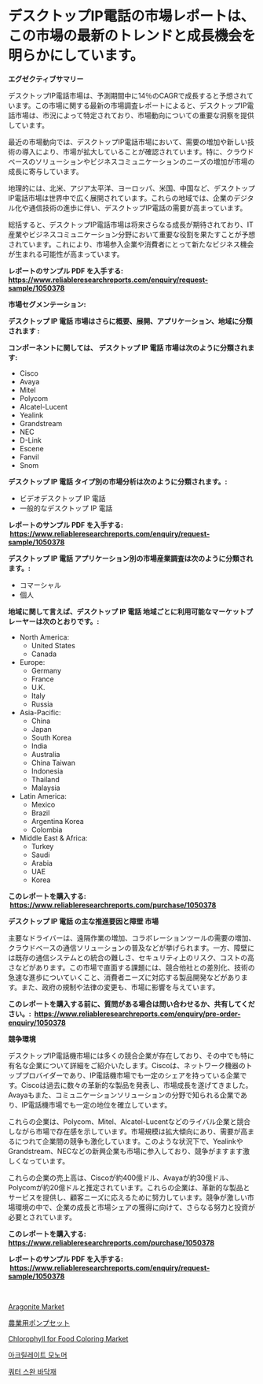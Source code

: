 <p><h1>デスクトップIP電話の市場レポートは、この市場の最新のトレンドと成長機会を明らかにしています。</h1></p><p><strong>エグゼクティブサマリー</strong></p>
<p><p>デスクトップIP電話市場は、予測期間中に14％のCAGRで成長すると予想されています。この市場に関する最新の市場調査レポートによると、デスクトップIP電話市場は、市況によって特定されており、市場動向についての重要な洞察を提供しています。</p><p>最近の市場動向では、デスクトップIP電話市場において、需要の増加や新しい技術の導入により、市場が拡大していることが確認されています。特に、クラウドベースのソリューションやビジネスコミュニケーションのニーズの増加が市場の成長に寄与しています。</p><p>地理的には、北米、アジア太平洋、ヨーロッパ、米国、中国など、デスクトップIP電話市場は世界中で広く展開されています。これらの地域では、企業のデジタル化や通信技術の進歩に伴い、デスクトップIP電話の需要が高まっています。</p><p>総括すると、デスクトップIP電話市場は将来さらなる成長が期待されており、IT産業やビジネスコミュニケーション分野において重要な役割を果たすことが予想されています。これにより、市場参入企業や消費者にとって新たなビジネス機会が生まれる可能性が高まっています。</p></p>
<p><strong>レポートのサンプル PDF を入手する: <a href="https://www.reliableresearchreports.com/enquiry/request-sample/1050378">https://www.reliableresearchreports.com/enquiry/request-sample/1050378</a></strong></p>
<p><strong>市場セグメンテーション:</strong></p>
<p><strong> デスクトップ IP 電話 市場はさらに概要、展開、アプリケーション、地域に分類されます :</strong></p>
<p><strong>コンポーネントに関しては、 デスクトップ IP 電話 市場は次のように分類されます: &nbsp;</strong></p>
<p><ul><li>Cisco</li><li>Avaya</li><li>Mitel</li><li>Polycom</li><li>Alcatel-Lucent</li><li>Yealink</li><li>Grandstream</li><li>NEC</li><li>D-Link</li><li>Escene</li><li>Fanvil</li><li>Snom</li></ul></p>
<p><strong> デスクトップ IP 電話 タイプ別の市場分析は次のように分類されます。:</strong></p>
<p><ul><li>ビデオデスクトップ IP 電話</li><li>一般的なデスクトップ IP 電話</li></ul></p>
<p><strong>レポートのサンプル PDF を入手する: &nbsp;<a href="https://www.reliableresearchreports.com/enquiry/request-sample/1050378">https://www.reliableresearchreports.com/enquiry/request-sample/1050378</a></strong></p>
<p><strong> デスクトップ IP 電話 アプリケーション別の市場産業調査は次のように分類されます。:</strong></p>
<p><ul><li>コマーシャル</li><li>個人</li></ul></p>
<p><strong>地域に関して言えば、デスクトップ IP 電話 地域ごとに利用可能なマーケットプレーヤーは次のとおりです。:</strong></p>
<p><ul>
    <li>
        North America:
        <ul>
            <li>United States</li>
            <li>Canada</li>
        </ul>
    </li>
    <li>
        Europe:
        <ul>
            <li>Germany</li>
            <li>France</li>
            <li>U.K.</li>
            <li>Italy</li>
            <li>Russia</li>
        </ul>
    </li>
    <li>
        Asia-Pacific:
        <ul>
            <li>China</li>
            <li>Japan</li>
            <li>South Korea</li>
            <li>India</li>
            <li>Australia</li>
            <li>China Taiwan</li>
            <li>Indonesia</li>
            <li>Thailand</li>
            <li>Malaysia</li>
        </ul>
    </li>
    <li>
        Latin America:
        <ul>
            <li>Mexico</li>
            <li>Brazil</li>
            <li>Argentina Korea</li>
            <li>Colombia</li>
        </ul>
    </li>
    <li>
        Middle East & Africa:
        <ul>
            <li>Turkey</li>
            <li>Saudi</li>
            <li>Arabia</li>
            <li>UAE</li>
            <li>Korea</li>
        </ul>
    </li>
    </ul></p>
<p><strong>このレポートを購入する: &nbsp;<a href="https://www.reliableresearchreports.com/purchase/1050378">https://www.reliableresearchreports.com/purchase/1050378</a></strong></p>
<p><strong>デスクトップ IP 電話 の主な推進要因と障壁 市場</strong></p>
<p><p>主要なドライバーは、遠隔作業の増加、コラボレーションツールの需要の増加、クラウドベースの通信ソリューションの普及などが挙げられます。一方、障壁には既存の通信システムとの統合の難しさ、セキュリティ上のリスク、コストの高さなどがあります。この市場で直面する課題には、競合他社との差別化、技術の急速な進歩についていくこと、消費者ニーズに対応する製品開発などがあります。また、政府の規制や法律の変更も、市場に影響を与えています。</p></p>
<p><strong>このレポートを購入する前に、質問がある場合は問い合わせるか、共有してください。:&nbsp; <a href="https://www.reliableresearchreports.com/enquiry/pre-order-enquiry/1050378">https://www.reliableresearchreports.com/enquiry/pre-order-enquiry/1050378</a></strong></p>
<p><strong>競争環境</strong></p>
<p><p>デスクトップIP電話機市場には多くの競合企業が存在しており、その中でも特に有名な企業について詳細をご紹介いたします。Ciscoは、ネットワーク機器のトッププロバイダーであり、IP電話機市場でも一定のシェアを持っている企業です。Ciscoは過去に数々の革新的な製品を発表し、市場成長を遂げてきました。Avayaもまた、コミュニケーションソリューションの分野で知られる企業であり、IP電話機市場でも一定の地位を確立しています。</p><p>これらの企業は、Polycom、Mitel、Alcatel-Lucentなどのライバル企業と競合しながら市場で存在感を示しています。市場規模は拡大傾向にあり、需要が高まるにつれて企業間の競争も激化しています。このような状況下で、YealinkやGrandstream、NECなどの新興企業も市場に参入しており、競争がますます激しくなっています。</p><p>これらの企業の売上高は、Ciscoが約400億ドル、Avayaが約30億ドル、Polycomが約20億ドルと推定されています。これらの企業は、革新的な製品とサービスを提供し、顧客ニーズに応えるために努力しています。競争が激しい市場環境の中で、企業の成長と市場シェアの獲得に向けて、さらなる努力と投資が必要とされています。</p></p>
<p><strong>このレポートを購入する: &nbsp; <a href="https://www.reliableresearchreports.com/purchase/1050378">https://www.reliableresearchreports.com/purchase/1050378</a></strong></p>
<p><strong>レポートのサンプル PDF を入手する: &nbsp;<a href="https://www.reliableresearchreports.com/enquiry/request-sample/1050378">https://www.reliableresearchreports.com/enquiry/request-sample/1050378</a></strong><strong></strong></p>
<p>&nbsp;</p>
<p><p><a href="https://github.com/NorbertYates/Market-Research-Report-List-3/blob/main/aragonite-market.md">Aragonite Market</a></p><p><a href="https://medium.com/@rodhoppe07/2024%E5%B9%B4%E3%81%8B%E3%82%892031%E5%B9%B4%E3%81%BE%E3%81%A7%E3%81%AE%E8%BE%B2%E6%A5%AD%E7%94%A8%E3%83%9D%E3%83%B3%E3%83%97%E3%82%BB%E3%83%83%E3%83%88%E5%B8%82%E5%A0%B4%E3%81%AE%E5%8B%95%E5%90%91%E3%81%A8%E5%B8%82%E5%A0%B4%E5%88%86%E6%9E%90%E3%81%AF%E4%BA%88%E6%B8%AC%E3%81%95%E3%82%8C%E3%81%A6%E3%81%84%E3%81%BE%E3%81%99-aba43f059968">農業用ポンプセット</a></p><p><a href="https://view.publitas.com/reportprime-1/chlorophyll-for-food-coloring-market-size-share-trends-analysis-report-by-material-by-type-by-end-user-by-region-and-segment-forecasts-2023-2030/">Chlorophyll for Food Coloring Market</a></p><p><a href="https://github.com/vsoq0zknh59/Market-Research-Report-List-1/blob/main/6677563189651.md">아크릴레이트 모노머</a></p><p><a href="https://medium.com/@jerrodhilll68/quot-%EA%B2%B9-%EC%9E%98%EB%A6%B0-%EB%B0%94%EB%8B%A5-%EC%8B%9C%EC%9E%A5%EC%9D%80-%EC%8B%9C%EC%9E%A5-%EC%A0%90%EC%9C%A0%EC%9C%A8-%EC%8B%9C%EC%9E%A5-%ED%8A%B8%EB%A0%8C%EB%93%9C-%EB%B0%8F-%EC%8B%9C%EC%9E%A5-%EC%84%B1%EC%9E%A5%EC%97%90-%EB%8C%80%ED%95%9C-%EC%A0%95%EB%B3%B4%EB%A5%BC-%EC%A0%9C%EA%B3%B5%ED%95%A9%EB%8B%88%EB%8B%A4-quot-061d623878fc">쿼터 스완 바닥재</a></p></p>
